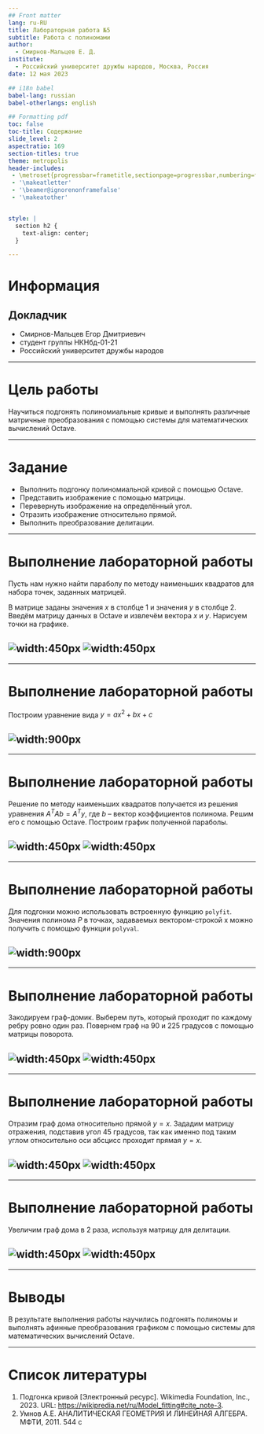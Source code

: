 ```yaml
---
## Front matter
lang: ru-RU
title: Лабораторная работа №5
subtitle: Работа с полиномами
author:
  - Смирнов-Мальцев Е. Д.
institute:
  - Российский университет дружбы народов, Москва, Россия
date: 12 мая 2023

## i18n babel
babel-lang: russian
babel-otherlangs: english

## Formatting pdf
toc: false
toc-title: Содержание
slide_level: 2
aspectratio: 169
section-titles: true
theme: metropolis
header-includes:
 - \metroset{progressbar=frametitle,sectionpage=progressbar,numbering=fraction}
 - '\makeatletter'
 - '\beamer@ignorenonframefalse'
 - '\makeatother'


style: |
  section h2 {
    text-align: center;
  }

---
```


# Информация

## Докладчик

  * Смирнов-Мальцев Егор Дмитриевич
  * студент группы НКНбд-01-21
  * Российский университет дружбы народов

---

# Цель работы

Научиться подгонять полиномиальные кривые и выполнять различные матричные преобразования с помощью системы для математических вычислений Oсtave.

---

# Задание

- Выполнить подгонку полиномиальной кривой с помощью Octave.
- Представить изображение с помощью матрицы.
- Перевернуть изображение на определённый угол.
- Отразить изображение относительно прямой.
- Выполнить преобразование делитации.

---

# Выполнение лабораторной работы

Пусть нам нужно найти параболу по методу наименьших
квадратов для набора точек, заданных матрицей.

В матрице заданы значения $x$ в столбце 1 и значения $y$ в столбце 2.
Введём матрицу данных в Octave и извлечём вектора $x$ и $y$. Нарисуем точки на графике.

## ![width:450px](image/1.jpg) ![width:450px](image/2.png)

---

# Выполнение лабораторной работы

Построим уравнение вида $y = ax^2 + bx + c$

## ![width:900px](image/3.jpg)

---

# Выполнение лабораторной работы

Решение по методу наименьших квадратов получается из решения уравнения $A^TAb = A^Ty$, где $b$ – вектор коэффициентов полинома. Решим его с помощью Octave. Построим график полученной параболы.

## ![width:450px](image/4.jpg) ![width:450px](image/5.png)

---

# Выполнение лабораторной работы

Для подгонки можно использовать встроенную функцию `polyfit`. Значения полинома $P$ в точках, задаваемых вектором-строкой x можно получить с помощью функции `polyval`.

## ![width:900px](image/6.jpg)

---

# Выполнение лабораторной работы

Закодируем граф-домик. Выберем путь, который проходит по каждому ребру ровно один раз. Повернем граф на 90 и 225 градусов с помощью матрицы поворота.

## ![width:450px](image/7.jpg) ![width:450px](image/8.png)

---

# Выполнение лабораторной работы

Отразим граф дома относительно прямой $y = x$. Зададим матрицу отражения, подставив угол 45 градусов, так как именно под таким углом относительно оси абсцисс проходит прямая $y = x$.

## ![width:450px](image/9.jpg) ![width:450px](image/10.png)

---

# Выполнение лабораторной работы

Увеличим граф дома в 2 раза, используя матрицу для делитации.

## ![width:450px](image/11.jpg) ![width:450px](image/12.png)

---

# Выводы

В результате выполнения работы научились подгонять полиномы и выполнять афинные преобразования графиком с помощью системы для математических вычислений Oсtave.

---

# Список литературы

1. Подгонка кривой [Электронный ресурс]. Wikimedia Foundation, Inc., 2023.
URL: https://wikipredia.net/ru/Model_fitting#cite_note-3.
2. Умнов А.Е. АНАЛИТИЧЕСКАЯ ГЕОМЕТРИЯ И ЛИНЕЙНАЯ АЛГЕБРА. МФТИ, 2011. 544 с
